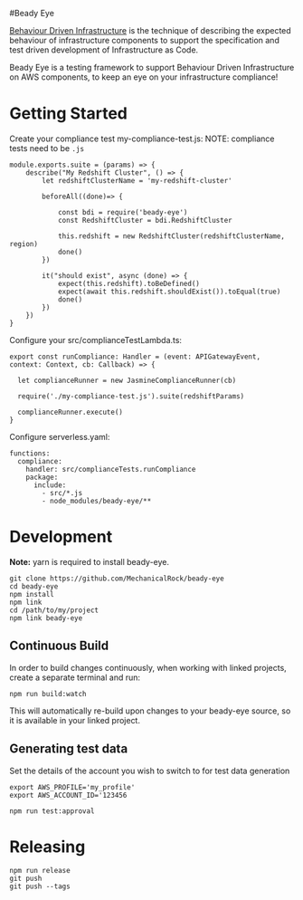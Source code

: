 #Beady Eye

[Behaviour Driven Infrastructure](https://mechanicalrock.github.io/bdd/devops/2016/12/21/introducing-infrastructure-mapping.html) is the technique of describing the expected behaviour of infrastructure components to support the specification and test driven development of Infrastructure as Code.

Beady Eye is a testing framework to support Behaviour Driven Infrastructure on AWS components, to keep an eye on your infrastructure compliance!

# Getting Started

Create your compliance test my-compliance-test.js:
NOTE: compliance tests need to be `.js`
```
module.exports.suite = (params) => {
    describe("My Redshift Cluster", () => {
        let redshiftClusterName = 'my-redshift-cluster'

        beforeAll((done)=> {
        
            const bdi = require('beady-eye')
            const RedshiftCluster = bdi.RedshiftCluster
            
            this.redshift = new RedshiftCluster(redshiftClusterName, region)
            done()
        })

        it("should exist", async (done) => {
            expect(this.redshift).toBeDefined()
            expect(await this.redshift.shouldExist()).toEqual(true)
            done()
        })
    })
}
```

Configure your src/complianceTestLambda.ts:
```
export const runCompliance: Handler = (event: APIGatewayEvent, context: Context, cb: Callback) => {

  let complianceRunner = new JasmineComplianceRunner(cb)  

  require('./my-compliance-test.js').suite(redshiftParams)

  complianceRunner.execute()
}
```

Configure serverless.yaml:
```
functions:
  compliance:
    handler: src/complianceTests.runCompliance
    package:
      include:
        - src/*.js
        - node_modules/beady-eye/**
```

# Development

**Note:** yarn is required to install beady-eye.

```
git clone https://github.com/MechanicalRock/beady-eye
cd beady-eye
npm install
npm link
cd /path/to/my/project
npm link beady-eye
```

## Continuous Build
In order to build changes continuously, when working with linked projects, create a separate terminal and run:

`npm run build:watch`

This will automatically re-build upon changes to your beady-eye source, so it is available in your linked project.

## Generating test data
Set the details of the account you wish to switch to for test data generation
```
export AWS_PROFILE='my_profile'
export AWS_ACCOUNT_ID='123456
```

```
npm run test:approval
```

# Releasing
```
npm run release
git push
git push --tags
```